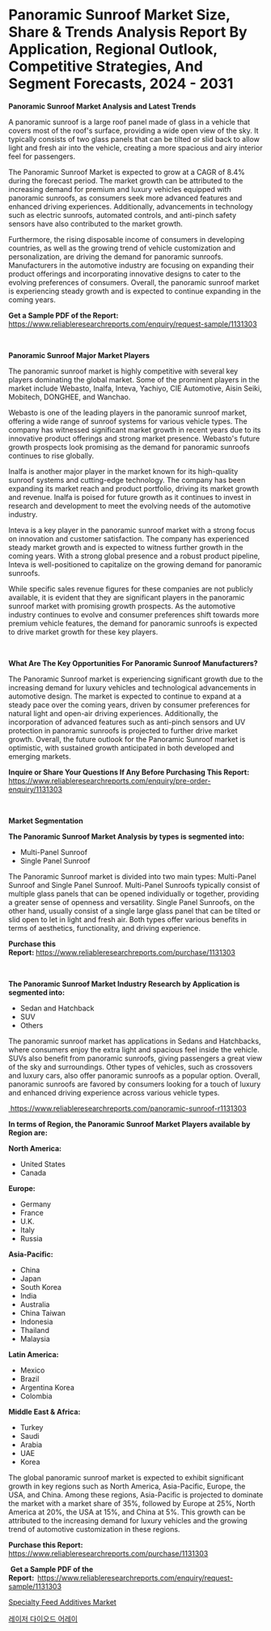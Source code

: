 <p><h1>Panoramic Sunroof Market Size, Share & Trends Analysis Report By Application, Regional Outlook, Competitive Strategies, And Segment Forecasts, 2024 - 2031</h1></p><p><strong>Panoramic Sunroof Market Analysis and Latest Trends</strong></p>
<p><p>A panoramic sunroof is a large roof panel made of glass in a vehicle that covers most of the roof's surface, providing a wide open view of the sky. It typically consists of two glass panels that can be tilted or slid back to allow light and fresh air into the vehicle, creating a more spacious and airy interior feel for passengers.</p><p>The Panoramic Sunroof Market is expected to grow at a CAGR of 8.4% during the forecast period. The market growth can be attributed to the increasing demand for premium and luxury vehicles equipped with panoramic sunroofs, as consumers seek more advanced features and enhanced driving experiences. Additionally, advancements in technology such as electric sunroofs, automated controls, and anti-pinch safety sensors have also contributed to the market growth.</p><p>Furthermore, the rising disposable income of consumers in developing countries, as well as the growing trend of vehicle customization and personalization, are driving the demand for panoramic sunroofs. Manufacturers in the automotive industry are focusing on expanding their product offerings and incorporating innovative designs to cater to the evolving preferences of consumers. Overall, the panoramic sunroof market is experiencing steady growth and is expected to continue expanding in the coming years.</p></p>
<p><strong>Get a Sample PDF of the Report:&nbsp;</strong> <a href="https://www.reliableresearchreports.com/enquiry/request-sample/1131303">https://www.reliableresearchreports.com/enquiry/request-sample/1131303</a></p>
<p>&nbsp;</p>
<p><strong>Panoramic Sunroof Major Market Players</strong></p>
<p><p>The panoramic sunroof market is highly competitive with several key players dominating the global market. Some of the prominent players in the market include Webasto, Inalfa, Inteva, Yachiyo, CIE Automotive, Aisin Seiki, Mobitech, DONGHEE, and Wanchao.</p><p>Webasto is one of the leading players in the panoramic sunroof market, offering a wide range of sunroof systems for various vehicle types. The company has witnessed significant market growth in recent years due to its innovative product offerings and strong market presence. Webasto's future growth prospects look promising as the demand for panoramic sunroofs continues to rise globally.</p><p>Inalfa is another major player in the market known for its high-quality sunroof systems and cutting-edge technology. The company has been expanding its market reach and product portfolio, driving its market growth and revenue. Inalfa is poised for future growth as it continues to invest in research and development to meet the evolving needs of the automotive industry.</p><p>Inteva is a key player in the panoramic sunroof market with a strong focus on innovation and customer satisfaction. The company has experienced steady market growth and is expected to witness further growth in the coming years. With a strong global presence and a robust product pipeline, Inteva is well-positioned to capitalize on the growing demand for panoramic sunroofs.</p><p>While specific sales revenue figures for these companies are not publicly available, it is evident that they are significant players in the panoramic sunroof market with promising growth prospects. As the automotive industry continues to evolve and consumer preferences shift towards more premium vehicle features, the demand for panoramic sunroofs is expected to drive market growth for these key players.</p></p>
<p>&nbsp;</p>
<p><strong>What Are The Key Opportunities For Panoramic Sunroof Manufacturers?</strong></p>
<p><p>The Panoramic Sunroof market is experiencing significant growth due to the increasing demand for luxury vehicles and technological advancements in automotive design. The market is expected to continue to expand at a steady pace over the coming years, driven by consumer preferences for natural light and open-air driving experiences. Additionally, the incorporation of advanced features such as anti-pinch sensors and UV protection in panoramic sunroofs is projected to further drive market growth. Overall, the future outlook for the Panoramic Sunroof market is optimistic, with sustained growth anticipated in both developed and emerging markets.</p></p>
<p><strong>Inquire or Share Your Questions If Any Before Purchasing This Report:</strong> <a href="https://www.reliableresearchreports.com/enquiry/pre-order-enquiry/1131303">https://www.reliableresearchreports.com/enquiry/pre-order-enquiry/1131303</a></p>
<p>&nbsp;</p>
<p><strong>Market Segmentation</strong></p>
<p><strong>The Panoramic Sunroof Market Analysis by types is segmented into:</strong></p>
<p><ul><li>Multi-Panel Sunroof</li><li>Single Panel Sunroof</li></ul></p>
<p><p>The Panoramic Sunroof market is divided into two main types: Multi-Panel Sunroof and Single Panel Sunroof. Multi-Panel Sunroofs typically consist of multiple glass panels that can be opened individually or together, providing a greater sense of openness and versatility. Single Panel Sunroofs, on the other hand, usually consist of a single large glass panel that can be tilted or slid open to let in light and fresh air. Both types offer various benefits in terms of aesthetics, functionality, and driving experience.</p></p>
<p><strong>Purchase this Report:&nbsp;</strong><a href="https://www.reliableresearchreports.com/purchase/1131303">https://www.reliableresearchreports.com/purchase/1131303</a></p>
<p>&nbsp;</p>
<p><strong>The Panoramic Sunroof Market Industry Research by Application is segmented into:</strong></p>
<p><ul><li>Sedan and Hatchback</li><li>SUV</li><li>Others</li></ul></p>
<p><p>The panoramic sunroof market has applications in Sedans and Hatchbacks, where consumers enjoy the extra light and spacious feel inside the vehicle. SUVs also benefit from panoramic sunroofs, giving passengers a great view of the sky and surroundings. Other types of vehicles, such as crossovers and luxury cars, also offer panoramic sunroofs as a popular option. Overall, panoramic sunroofs are favored by consumers looking for a touch of luxury and enhanced driving experience across various vehicle types.</p></p>
<p><a href="https://www.reliableresearchreports.com/panoramic-sunroof-r1131303">&nbsp;https://www.reliableresearchreports.com/panoramic-sunroof-r1131303</a></p>
<p><strong>In terms of Region, the Panoramic Sunroof Market Players available by Region are:</strong></p>
<p>
    <p> <strong> North America: </strong>
        <ul>
            <li>United States</li>
            <li>Canada</li>
        </ul>
        </p> 
    <p> <strong> Europe: </strong>
        <ul>
            <li>Germany</li>
            <li>France</li>
            <li>U.K.</li>
            <li>Italy</li>
            <li>Russia</li>
        </ul>
        </p> 
    <p> <strong> Asia-Pacific: </strong>
        <ul>
            <li>China</li>
            <li>Japan</li>
            <li>South Korea</li>
            <li>India</li>
            <li>Australia</li>
            <li>China Taiwan</li>
            <li>Indonesia</li>
            <li>Thailand</li>
            <li>Malaysia</li>
        </ul>
        </p> 
    <p> <strong> Latin America: </strong>
        <ul>
            <li>Mexico</li>
            <li>Brazil</li>
            <li>Argentina Korea</li>
            <li>Colombia</li>
        </ul>
        </p> 
    <p> <strong> Middle East & Africa: </strong>
        <ul>
            <li>Turkey</li>
            <li>Saudi</li>
            <li>Arabia</li>
            <li>UAE</li>
            <li>Korea</li>
        </ul>
    </p>
    </p>
<p><p>The global panoramic sunroof market is expected to exhibit significant growth in key regions such as North America, Asia-Pacific, Europe, the USA, and China. Among these regions, Asia-Pacific is projected to dominate the market with a market share of 35%, followed by Europe at 25%, North America at 20%, the USA at 15%, and China at 5%. This growth can be attributed to the increasing demand for luxury vehicles and the growing trend of automotive customization in these regions.</p></p>
<p><strong>Purchase this Report: </strong><a href="https://www.reliableresearchreports.com/purchase/1131303">https://www.reliableresearchreports.com/purchase/1131303</a></p>
<p>&nbsp;<strong>Get a Sample PDF of the Report:&nbsp;&nbsp;</strong><a href="https://www.reliableresearchreports.com/enquiry/request-sample/1131303">https://www.reliableresearchreports.com/enquiry/request-sample/1131303</a></p>
<p><strong></strong></p>
<p><p><a href="https://github.com/ruddyyedelwadw/Market-Research-Report-List-3/blob/main/specialty-feed-additives-market.md">Specialty Feed Additives Market</a></p><p><a href="https://medium.com/@constantinvon/2024%EB%85%84%EB%B6%80%ED%84%B0-2031%EB%85%84%EA%B9%8C%EC%A7%80%EC%9D%98-%EB%A0%88%EC%9D%B4%EC%A0%80-%EB%8B%A4%EC%9D%B4%EC%98%A4%EB%93%9C-%EC%96%B4%EB%A0%88%EC%9D%B4-%EC%8B%9C%EC%9E%A5%EC%9D%98-%EC%8B%A0%ED%9D%A5-%ED%8A%B8%EB%A0%8C%EB%93%9C%EC%99%80-%EB%AF%B8%EB%9E%98-%EC%A0%84%EB%A7%9D-8d990e7563da">레이저 다이오드 어레이</a></p></p>